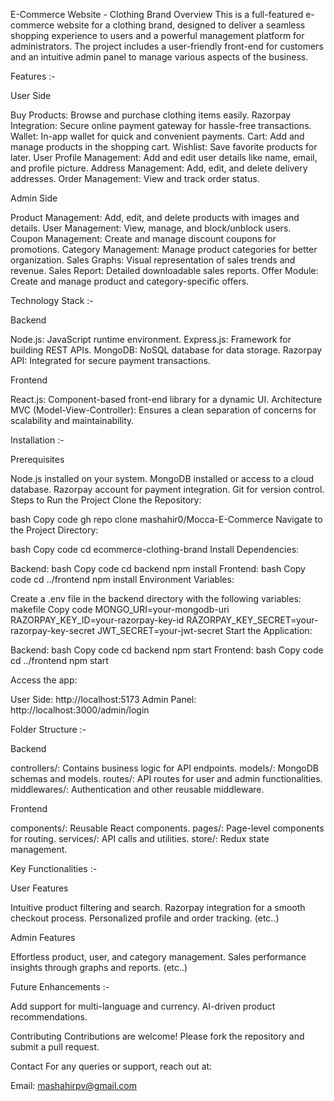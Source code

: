 E-Commerce Website - Clothing Brand
Overview
This is a full-featured e-commerce website for a clothing brand, designed to deliver a seamless shopping experience to users and a powerful management platform for administrators. The project includes a user-friendly front-end for customers and an intuitive admin panel to manage various aspects of the business.

Features :- 

User Side

Buy Products: Browse and purchase clothing items easily.
Razorpay Integration: Secure online payment gateway for hassle-free transactions.
Wallet: In-app wallet for quick and convenient payments.
Cart: Add and manage products in the shopping cart.
Wishlist: Save favorite products for later.
User Profile Management: Add and edit user details like name, email, and profile picture.
Address Management: Add, edit, and delete delivery addresses.
Order Management: View and track order status.

Admin Side

Product Management: Add, edit, and delete products with images and details.
User Management: View, manage, and block/unblock users.
Coupon Management: Create and manage discount coupons for promotions.
Category Management: Manage product categories for better organization.
Sales Graphs: Visual representation of sales trends and revenue.
Sales Report: Detailed downloadable sales reports.
Offer Module: Create and manage product and category-specific offers.

Technology Stack :- 

Backend

Node.js: JavaScript runtime environment.
Express.js: Framework for building REST APIs.
MongoDB: NoSQL database for data storage.
Razorpay API: Integrated for secure payment transactions.

Frontend

React.js: Component-based front-end library for a dynamic UI.
Architecture
MVC (Model-View-Controller): Ensures a clean separation of concerns for scalability and maintainability.

Installation :-

Prerequisites

Node.js installed on your system.
MongoDB installed or access to a cloud database.
Razorpay account for payment integration.
Git for version control.
Steps to Run the Project
Clone the Repository:

bash
Copy code
gh repo clone mashahir0/Mocca-E-Commerce
Navigate to the Project Directory:

bash
Copy code
cd ecommerce-clothing-brand
Install Dependencies:

Backend:
bash
Copy code
cd backend
npm install
Frontend:
bash
Copy code
cd ../frontend
npm install
Environment Variables:

Create a .env file in the backend directory with the following variables:
makefile
Copy code
MONGO_URI=your-mongodb-uri
RAZORPAY_KEY_ID=your-razorpay-key-id
RAZORPAY_KEY_SECRET=your-razorpay-key-secret
JWT_SECRET=your-jwt-secret
Start the Application:

Backend:
bash
Copy code
cd backend
npm start
Frontend:
bash
Copy code
cd ../frontend
npm start

Access the app:

User Side: http://localhost:5173
Admin Panel: http://localhost:3000/admin/login

Folder Structure :- 

Backend

controllers/: Contains business logic for API endpoints.
models/: MongoDB schemas and models.
routes/: API routes for user and admin functionalities.
middlewares/: Authentication and other reusable middleware.

Frontend

components/: Reusable React components.
pages/: Page-level components for routing.
services/: API calls and utilities.
store/: Redux state management.

Key Functionalities :-

User Features

Intuitive product filtering and search.
Razorpay integration for a smooth checkout process.
Personalized profile and order tracking.
(etc..)

Admin Features

Effortless product, user, and category management.
Sales performance insights through graphs and reports.
(etc..)

Future Enhancements :- 

Add support for multi-language and currency.
AI-driven product recommendations.



Contributing
Contributions are welcome! Please fork the repository and submit a pull request.

Contact
For any queries or support, reach out at:

Email: mashahirpv@gmail.com







